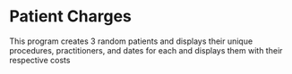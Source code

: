# Patient Charges
 This program creates 3 random patients and displays their unique procedures, practitioners, and dates for each and displays them with their respective costs

